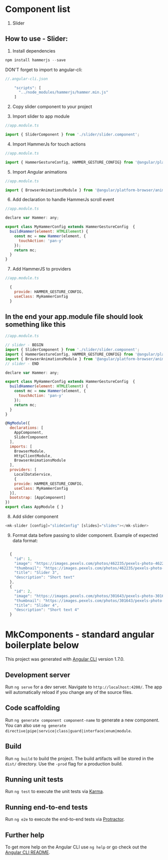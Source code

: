 # Component list
1. Slider


## How to use - Slider:

1. Install dependencies
```javascript
npm install hammerjs --save
```

DON'T forget to import to angular-cli:
```javascript
//.angular-cli.json

    "scripts": [
      "../node_modules/hammerjs/hammer.min.js"
    ]
```
2. Copy slider component to your project

3. Import slider to app module
```javascript
//app.module.ts

import { SliderComponent } from './slider/slider.component';
```

4. Import HammerJs for touch actions
```javascript
//app.module.ts

import { HammerGestureConfig, HAMMER_GESTURE_CONFIG} from '@angular/platform-browser';
```

5. Import Angular animations
```javascript
//app.module.ts

import { BrowserAnimationsModule } from '@angular/platform-browser/animations';
```

6. Add declaration to handle HammerJs scroll event
```javascript
//app.module.ts

declare var Hammer: any;

export class MyHammerConfig extends HammerGestureConfig  {
  buildHammer(element: HTMLElement) {
    const mc = new Hammer(element, {
      touchAction: 'pan-y'
    });
    return mc;
  }
}
```

7. Add HammerJS to providers
```javascript
//app.module.ts

  {
    provide: HAMMER_GESTURE_CONFIG,
    useClass: MyHammerConfig
  }
```

## In the end your app.module file should look something like this
```javascript
//app.module.ts

// slider - BEGIN
import { SliderComponent } from './slider/slider.component';
import { HammerGestureConfig, HAMMER_GESTURE_CONFIG} from '@angular/platform-browser';
import { BrowserAnimationsModule } from '@angular/platform-browser/animations';
// slider - END

declare var Hammer: any;

export class MyHammerConfig extends HammerGestureConfig  {
  buildHammer(element: HTMLElement) {
    const mc = new Hammer(element, {
      touchAction: 'pan-y'
    });
    return mc;
  }
}

@NgModule({
  declarations: [
    AppComponent,
    SliderComponent
  ],
  imports: [
    BrowserModule,
    HttpClientModule,
    BrowserAnimationsModule
  ],
  providers: [
    LocalDataService,
    {
    provide: HAMMER_GESTURE_CONFIG,
    useClass: MyHammerConfig
  }],
  bootstrap: [AppComponent]
})
export class AppModule { }
```

8. Add slider component
```javascript
<mk-slider [config]="slideConfig" [slides]="slides"></mk-slider>
```

9. Format data before passing to slider component. Example of expected data format:
```javascript

  {
    "id": 1,
    "image": "https://images.pexels.com/photos/462235/pexels-photo-462235.jpeg?h=350&auto=compress&cs=tinysrgb",
    "thumbnail": "https://images.pexels.com/photos/462235/pexels-photo-462235.jpeg?h=350&auto=compress&cs=tinysrgb",
    "title": "Slider 3",
    "description": "Short text"
  },
  {
    "id": 2,
    "image": "https://images.pexels.com/photos/301643/pexels-photo-301643.jpeg?w=940&h=650&auto=compress&cs=tinysrgb",
    "thumbnail": "https://images.pexels.com/photos/301643/pexels-photo-301643.jpeg?w=940&h=650&auto=compress&cs=tinysrgb",
    "title": "Slider 4",
    "description": "Short text 4"
  }

```

# MkComponents - standard angular boilerplate below

This project was generated with [Angular CLI](https://github.com/angular/angular-cli) version 1.7.0.

## Development server

Run `ng serve` for a dev server. Navigate to `http://localhost:4200/`. The app will automatically reload if you change any of the source files.

## Code scaffolding

Run `ng generate component component-name` to generate a new component. You can also use `ng generate directive|pipe|service|class|guard|interface|enum|module`.

## Build

Run `ng build` to build the project. The build artifacts will be stored in the `dist/` directory. Use the `-prod` flag for a production build.

## Running unit tests

Run `ng test` to execute the unit tests via [Karma](https://karma-runner.github.io).

## Running end-to-end tests

Run `ng e2e` to execute the end-to-end tests via [Protractor](http://www.protractortest.org/).

## Further help

To get more help on the Angular CLI use `ng help` or go check out the [Angular CLI README](https://github.com/angular/angular-cli/blob/master/README.md).
